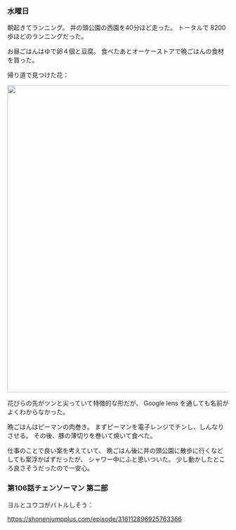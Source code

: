 ### 水曜日

朝起きてランニング。
井の頭公園の西園を40分ほど走った。
トータルで 8200 歩ほどのランニングだった。

お昼ごはんはゆで卵４個と豆腐。
食べたあとオーケーストアで晩ごはんの食材を買った。

帰り道で見つけた花：

<img src="https://i.imgur.com/cyJXVGK.jpg" width="700">

花びらの先がツンと尖っていて特徴的な形だが、
Google lens を通しても名前がよくわからなかった。

晩ごはんはピーマンの肉巻き。
まずピーマンを電子レンジでチンし、しんなりさせる。
その後、豚の薄切りを巻いて焼いて食べた。

仕事のことで良い案を考えていて、
晩ごはん後に井の頭公園に散歩に行くなどしても案浮かばずだったが、
シャワー中にふと思いついた。
少し動かしたところ良さそうだったので一安心。

### 第106話チェンソーマン 第二部

ヨルとユウコがバトルしそう：

https://shonenjumpplus.com/episode/316112896925763366